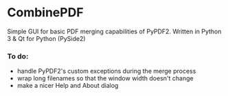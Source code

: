 # CombinePDF
Simple GUI for basic PDF merging capabilities of PyPDF2. Written in Python 3 & Qt for Python (PySide2)

### To do:
* handle PyPDF2's custom exceptions during the merge process
* wrap long filenames so that the window width doesn't change
* make a nicer Help and About dialog
